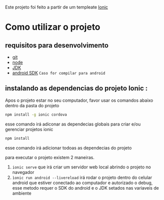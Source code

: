 Este projeto foi feito a partir de um templeate [Ionic](http://ionicframework.com/docs/) 

# Como utilizar o projeto 

## requisitos para desenvolvimento

* [git](https://git-scm.com/)
* [node](https://nodejs.org/en/) 
* [JDK](http://www.oracle.com/technetwork/pt/java/javase/downloads/jdk8-downloads-2133151.html) 
* [android SDK](https://developer.android.com/studio/index.html) `Caso for compilar para android` 


## instalando as dependencias do projeto Ionic :

Apos o projeto estar no seu computador, favor usar os comandos abaixo dentro da pasta do projeto 

```bash
npm install -g ionic cordova
```
esse comando irá adiconar as dependecias globais para criar e/ou gerenciar projetos ionic

```bash
npm install
```
esse comando irá adicionar todoas as dependecias do projeto 

para executar o projeto existem 2 maneiras.

 1) `ionic serve` que irá criar um servidor web local abrindo o projeto no navegador 
 2) `ìonic run android --livereload` irá rodar o projeto dentro do celular android que estiver conectado ao computador e autorizado o debug, esse metodo requer o SDK do android e o JDK setados nas variaveis de ambiente  
    


